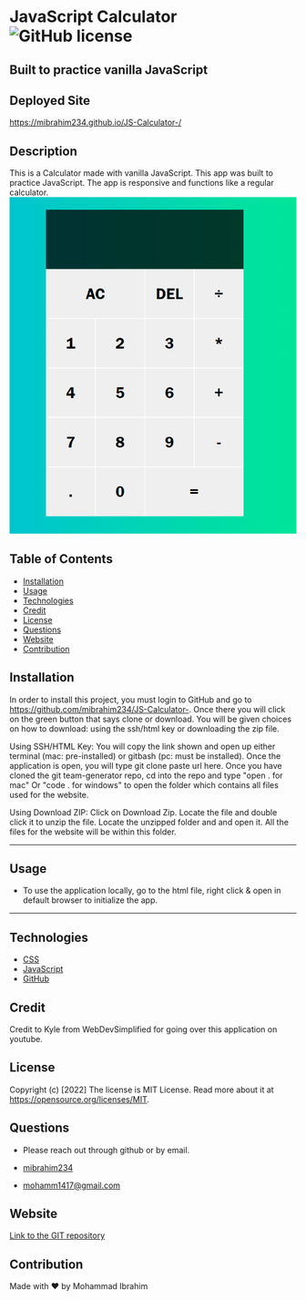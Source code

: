 # JavaScript Calculator ![GitHub license](https://img.shields.io/badge/license-MIT%20License-blue.svg)

## Built to practice vanilla JavaScript

## Deployed Site 
https://mibrahim234.github.io/JS-Calculator-/

## Description 
This is a Calculator made with vanilla JavaScript. This app was built to practice JavaScript. The app is responsive and functions like a regular calculator. <br>
  ![Calculator Screenshot](imgs/jscalc.PNG)




## Table of Contents
* [Installation](#installation)
* [Usage](#usage)
* [Technologies](#technologies)
* [Credit](#credit)
* [License](#license)
* [Questions](#questions)
* [Website](#website)
* [Contribution](#contribution)


## Installation
In order to install this project, you must login to GitHub and go to https://github.com/mibrahim234/JS-Calculator-. Once there you will click on the green button that says clone or download. You will be given choices on how to download: using the ssh/html key or downloading the zip file.

Using SSH/HTML Key: You will copy the link shown and open up either terminal (mac: pre-installed) or gitbash (pc: must be installed). Once the application is open, you will type git clone paste url here. Once you have cloned the git team-generator repo, cd into the repo and type "open . for mac" Or "code . for windows" to open the folder which contains all files used for the website.

Using Download ZIP: Click on Download Zip. Locate the file and double click it to unzip the file. Locate the unzipped folder and and open it. All the files for the website will be within this folder. 

---

## Usage 

- To use the application locally, go to the html file, right click & open in default browser to initialize the app. 
---

## Technologies
- [CSS](https://www.w3schools.com/css/)
- [JavaScript](https://javascript.com/)
- [GitHub](https://github.com/)

## Credit
Credit to Kyle from WebDevSimplified for going over this application on youtube.

## License
Copyright (c) [2022]
The license is MIT License. 
Read more about it at https://opensource.org/licenses/MIT.

## Questions
- Please reach out through github or by email. 

- [mibrahim234](https://github.com/mibrahim234) 

- mohamm1417@gmail.com

## Website
[Link to the GIT repository](https://github.com/mibrahim234/JS-Calculator-)


## Contribution
Made with ❤️ by Mohammad Ibrahim 